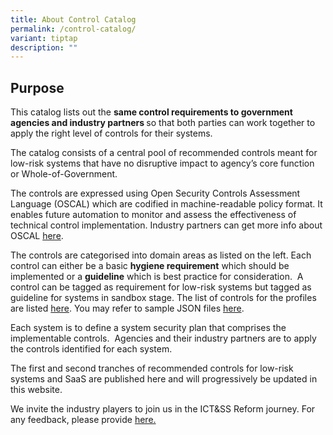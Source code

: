 ```yaml
---
title: About Control Catalog
permalink: /control-catalog/
variant: tiptap
description: ""
---
```

<h2>Purpose</h2>
<p>This catalog lists out the <strong>same control&nbsp;requirements to government agencies and industry partners </strong>so
that both parties can work together to apply the right level of controls
for their systems.</p>
<p>The catalog consists of a&nbsp;central pool of recommended controls meant
for low-risk systems&nbsp;that have no disruptive impact to agency’s core
function or Whole-of-Government.</p>
<p>The controls are expressed using Open Security Controls Assessment Language
(OSCAL) which are codified in machine-readable policy format. It enables
future automation to monitor and assess the effectiveness of technical
control implementation. Industry partners can get more info about OSCAL
<a href="https://pages.nist.gov/OSCAL/" rel="noopener noreferrer nofollow" target="_blank">here</a>.</p>
<p>The controls are categorised into domain areas as listed on the left.
Each control can either be a basic <strong>hygiene requirement</strong> which
should be implemented or a <strong>guideline</strong> which is best practice
for consideration.&nbsp; A control can be tagged as requirement for low-risk
systems but tagged as guideline for systems in sandbox stage. The list
of controls for the profiles are listed <a href="/profile/low-risk/" rel="noopener noreferrer nofollow" target="_blank">here</a>. You may refer to sample JSON files
<a href="https://github.com/GovtechSG/tech-standards" rel="noopener nofollow" target="_blank">here</a>.</p>
<p>Each system is to define a system security plan that comprises the implementable
controls.&nbsp; Agencies and their industry partners are to apply the controls
identified for each system.</p>
<p>The first and second tranches of recommended controls for low-risk systems
and SaaS are published here and will progressively be updated in this website.</p>
<p>We invite the industry players to join us in the ICT&amp;SS Reform journey.
For any feedback, please provide <a href="https://go.gov.sg/ictpolicy" rel="noopener noreferrer nofollow" target="_blank">here.</a>
</p>